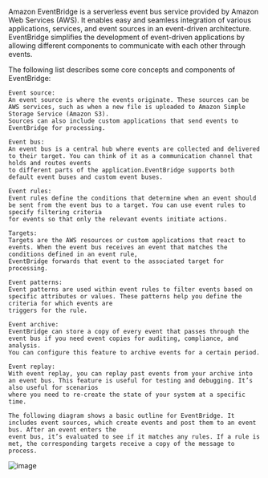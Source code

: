 Amazon EventBridge is a serverless event bus service provided by Amazon Web Services (AWS).
It enables easy and seamless integration of various applications, services, and event sources in an event-driven architecture.
EventBridge simplifies the development of event-driven applications by allowing different components to communicate with each other through events.

The following list describes some core concepts and components of EventBridge:

    Event source: 
    An event source is where the events originate. These sources can be AWS services, such as when a new file is uploaded to Amazon Simple Storage Service (Amazon S3).
    Sources can also include custom applications that send events to EventBridge for processing.

    Event bus:
    An event bus is a central hub where events are collected and delivered to their target. You can think of it as a communication channel that holds and routes events 
    to different parts of the application.EventBridge supports both default event buses and custom event buses.

    Event rules: 
    Event rules define the conditions that determine when an event should be sent from the event bus to a target. You can use event rules to specify filtering criteria 
    for events so that only the relevant events initiate actions.

    Targets:
    Targets are the AWS resources or custom applications that react to events. When the event bus receives an event that matches the conditions defined in an event rule,
    EventBridge forwards that event to the associated target for processing.

    Event patterns:
    Event patterns are used within event rules to filter events based on specific attributes or values. These patterns help you define the criteria for which events are
    triggers for the rule.

    Event archive:
    EventBridge can store a copy of every event that passes through the event bus if you need event copies for auditing, compliance, and analysis.
    You can configure this feature to archive events for a certain period.

    Event replay:
    With event replay, you can replay past events from your archive into an event bus. This feature is useful for testing and debugging. It’s also useful for scenarios
    where you need to re-create the state of your system at a specific time.

    The following diagram shows a basic outline for EventBridge. It includes event sources, which create events and post them to an event bus. After an event enters the
    event bus, it’s evaluated to see if it matches any rules. If a rule is met, the corresponding targets receive a copy of the message to process.

![image](https://github.com/firassaada/AWS_Cloud_Essentials/assets/94303698/bac5f071-cb53-4ab4-98fc-f7dd2f4e37c1)



